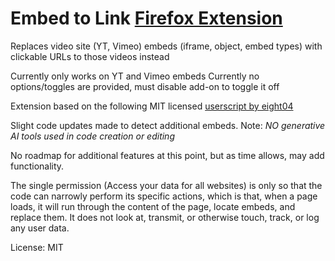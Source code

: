 # **Embed to Link** [Firefox Extension](https://addons.mozilla.org/en-US/firefox/addon/video-embed-to-link-url/)    
Replaces video site (YT, Vimeo) embeds (iframe, object, embed types) with clickable URLs to those videos instead

Currently only works on YT and Vimeo embeds 
Currently no options/toggles are provided, must disable add-on to toggle it off

Extension based on the following MIT licensed [userscript by eight04](https://greasyfork.org/en/scripts/1590-no-embed-youtube)

Slight code updates made to detect additional embeds. 
Note: *NO generative AI tools used in code creation or editing*

No roadmap for additional features at this point, but as time allows, may add functionality.

The single permission (Access your data for all websites) is only so that the code can narrowly perform its specific actions, which is that, when a page loads, it will run through the content of the page, locate embeds, and replace them. It does not look at, transmit, or otherwise touch, track, or log any user data. 

License: MIT
